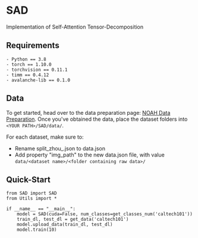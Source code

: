 # SAD
Implementation of Self-Attention Tensor-Decomposition

## Requirements
```
- Python == 3.8
- torch == 1.10.0
- torchvision == 0.11.1
- timm == 0.4.12
- avalanche-lib == 0.1.0
```

## Data
To get started, head over to the data preparation page: [NOAH Data Preparation]([https://github.com/ZhangYuanhan-AI/NOAH/#data-preparation](https://github.com/KaiyangZhou/CoOp/blob/main/DATASETS.md)). Once you've obtained the data, place the dataset folders into `<YOUR PATH>/SAD/data/`.

For each dataset, make sure to:
- Rename split_zhou_<Dataset Name>.json to data.json
- Add property "img_path" to the new data.json file, with value `data/<dataset name>/<folder containing raw data>/`


## Quick-Start
```
from SAD import SAD
from Utils import *

if __name__ == "__main__":
    model = SAD(cuda=False, num_classes=get_classes_num('caltech101'))
    train_dl, test_dl = get_data('caltech101')
    model.upload_data(train_dl, test_dl)
    model.train(10)
```

